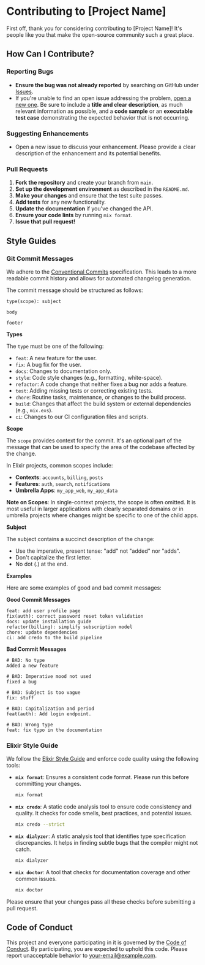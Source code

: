 # Contributing to [Project Name]

First off, thank you for considering contributing to [Project Name]! It's people like you that make the open-source community such a great place.

## How Can I Contribute?

### Reporting Bugs

- **Ensure the bug was not already reported** by searching on GitHub under [Issues](https://github.com/[your-username]/[your-repo]/issues).
- If you're unable to find an open issue addressing the problem, [open a new one](https://github.com/[your-username]/[your-repo]/issues/new). Be sure to include a **title and clear description**, as much relevant information as possible, and a **code sample** or an **executable test case** demonstrating the expected behavior that is not occurring.

### Suggesting Enhancements

- Open a new issue to discuss your enhancement. Please provide a clear description of the enhancement and its potential benefits.

### Pull Requests

1.  **Fork the repository** and create your branch from `main`.
2.  **Set up the development environment** as described in the `README.md`.
3.  **Make your changes** and ensure that the test suite passes.
4.  **Add tests** for any new functionality.
5.  **Update the documentation** if you've changed the API.
6.  **Ensure your code lints** by running `mix format`.
7.  **Issue that pull request!**

## Style Guides

### Git Commit Messages

We adhere to the [Conventional Commits](https://www.conventionalcommits.org/en/v1.0.0/) specification. This leads to a more readable commit history and allows for automated changelog generation.

The commit message should be structured as follows:

```
type(scope): subject

body

footer
```

**Types**

The `type` must be one of the following:

- `feat`: A new feature for the user.
- `fix`: A bug fix for the user.
- `docs`: Changes to documentation only.
- `style`: Code style changes (e.g., formatting, white-space).
- `refactor`: A code change that neither fixes a bug nor adds a feature.
- `test`: Adding missing tests or correcting existing tests.
- `chore`: Routine tasks, maintenance, or changes to the build process.
- `build`: Changes that affect the build system or external dependencies (e.g., `mix.exs`).
- `ci`: Changes to our CI configuration files and scripts.

**Scope**

The `scope` provides context for the commit. It's an optional part of the message that can be used to specify the area of the codebase affected by the change.

In Elixir projects, common scopes include:

- **Contexts**: `accounts`, `billing`, `posts`
- **Features**: `auth`, `search`, `notifications`
- **Umbrella Apps**: `my_app_web`, `my_app_data`

**Note on Scopes**: In single-context projects, the scope is often omitted. It is most useful in larger applications with clearly separated domains or in umbrella projects where changes might be specific to one of the child apps.

**Subject**

The subject contains a succinct description of the change:

- Use the imperative, present tense: "add" not "added" nor "adds".
- Don't capitalize the first letter.
- No dot (.) at the end.

**Examples**

Here are some examples of good and bad commit messages:

**Good Commit Messages**

```
feat: add user profile page
fix(auth): correct password reset token validation
docs: update installation guide
refactor(billing): simplify subscription model
chore: update dependencies
ci: add credo to the build pipeline
```

**Bad Commit Messages**

```
# BAD: No type
Added a new feature

# BAD: Imperative mood not used
fixed a bug

# BAD: Subject is too vague
fix: stuff

# BAD: Capitalization and period
feat(auth): Add login endpoint.

# BAD: Wrong type
feat: fix typo in the documentation
```

### Elixir Style Guide

We follow the [Elixir Style Guide](https://github.com/christopheradams/elixir_style_guide) and enforce code quality using the following tools:

- **`mix format`**: Ensures a consistent code format. Please run this before committing your changes.
  ```bash
  mix format
  ```

- **`mix credo`**: A static code analysis tool to ensure code consistency and quality. It checks for code smells, best practices, and potential issues.
  ```bash
  mix credo --strict
  ```

- **`mix dialyzer`**: A static analysis tool that identifies type specification discrepancies. It helps in finding subtle bugs that the compiler might not catch.
  ```bash
  mix dialyzer
  ```

- **`mix doctor`**: A tool that checks for documentation coverage and other common issues.
  ```bash
  mix doctor
  ```

Please ensure that your changes pass all these checks before submitting a pull request.

## Code of Conduct

This project and everyone participating in it is governed by the [Code of Conduct](CODE_OF_CONDUCT.md). By participating, you are expected to uphold this code. Please report unacceptable behavior to [your-email@example.com](mailto:your-email@example.com).
